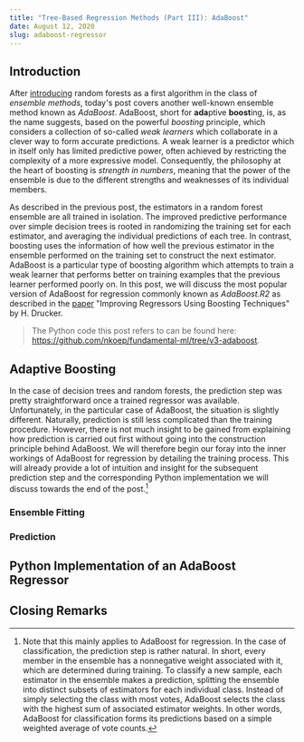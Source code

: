 ```yaml
---
title: "Tree-Based Regression Methods (Part III): AdaBoost"
date: August 12, 2020
slug: adaboost-regressor
---
```


## Introduction

After [introducing](/p/random-forest-regressor) random forests as a first
algorithm in the class of *ensemble methods*, today's post covers another
well-known ensemble method known as *AdaBoost*.
AdaBoost, short for **ada**ptive **boost**ing, is, as the name suggests, based
on the powerful *boosting* principle, which considers a collection of so-called
*weak learners* which collaborate in a clever way to form accurate predictions.
A weak learner is a predictor which in itself only has limited predictive
power, often achieved by restricting the complexity of a more expressive model.
Consequently, the philosophy at the heart of boosting is *strength in numbers*,
meaning that the power of the ensemble is due to the different strengths and
weaknesses of its individual members.

As described in the previous post, the estimators in a random forest ensemble
are all trained in isolation.
The improved predictive performance over simple decision trees is rooted in
randomizing the training set for each estimator, and averaging the individual
predictions of each tree.
In contrast, boosting uses the information of how well the previous estimator
in the ensemble performed on the training set to construct the next estimator.
AdaBoost is a particular type of boosting algorithm which attempts to train a
weak learner that performs better on training examples that the previous
learner performed poorly on.
In this post, we will discuss the most popular version of AdaBoost for
regression commonly known as *AdaBoost.R2* as described in the
[paper](https://dl.acm.org/doi/10.5555/645526.657132) "Improving Regressors
Using Boosting Techniques" by H. Drucker.

> The Python code this post refers to can be found here:
> https://github.com/nkoep/fundamental-ml/tree/v3-adaboost.

## Adaptive Boosting

In the case of decision trees and random forests, the prediction step was
pretty straightforward once a trained regressor was available.
Unfortunately, in the particular case of AdaBoost, the situation is slightly
different.
Naturally, prediction is still less complicated than the training procedure.
However, there is not much insight to be gained from explaining how prediction
is carried out first without going into the construction principle behind
AdaBoost.
We will therefore begin our foray into the inner workings of AdaBoost for
regression by detailing the training process.
This will already provide a lot of intuition and insight for the subsequent
prediction step and the corresponding Python implementation we will discuss
towards the end of the post.[^adaboost-classification]

[^adaboost-classification]: Note that this mainly applies to AdaBoost for
  regression.
  In the case of classification, the prediction step is rather natural.
  In short, every member in the ensemble has a nonnegative weight associated
  with it, which are determined during training.
  To classify a new sample, each estimator in the ensemble makes a prediction,
  splitting the ensemble into distinct subsets of estimators for each
  individual class.
  Instead of simply selecting the class with most votes, AdaBoost selects the
  class with the highest sum of associated estimator weights.
  In other words, AdaBoost for classification forms its predictions based on
  a simple weighted average of vote counts.

### Ensemble Fitting

### Prediction

## Python Implementation of an AdaBoost Regressor

## Closing Remarks

